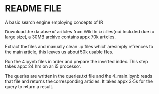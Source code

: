 # README FILE
A basic search engine employing concepts of IR

Download the databse of articles from Wiki in txt files(not included due to large size), a 30MB archive contains appx 70k articles.

Extract the files and manually clean up files which aresimply refrences to the main article, this leaves us about 50k usable files.

Run the 4 ipynb files in order and prepare the inverted index. This step takes appx 24 hrs on an i5 processor.  

The queries are written in the queries.txt file and the 4_main.ipynb reads that file and returns the corresponding articles. It takes appx 3-5s for the query to return a result. 
